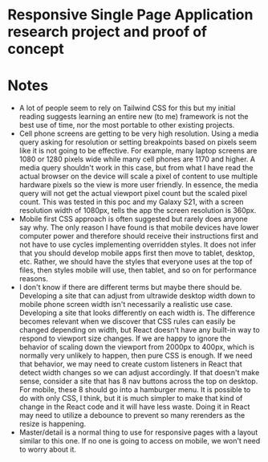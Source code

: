 # Responsive Single Page Application research project and proof of concept

# Notes
- A lot of people seem to rely on Tailwind CSS for this but my initial reading suggests learning an entire new (to me) framework is not the best use of time, nor the most portable to other existing projects.
- Cell phone screens are getting to be very high resolution. Using a media query asking for resolution or setting breakpoints based on pixels seem like it is not going to be effective. For example, many laptop screens are 1080 or 1280 pixels wide while many cell phones are 1170 and higher. A media query shouldn't work in this case, but from what I have read the actual browser on the device will scale a pixel of content to use multiple hardware pixels so the view is more user friendly. In essence, the media query will not get the actual viewport pixel count but the scaled pixel count. This was tested in this poc and my Galaxy S21, with a screen resolution width of 1080px, tells the app the screen resolution is 360px.
- Mobile first CSS approach is often suggested but rarely does anyone say why. The only reason I have found is that mobile devices have lower computer power and therefore should receive their instructions first and not have to use cycles implementing overridden styles. It does not infer that you should develop mobile apps first then move to tablet, desktop, etc. Rather, we should have the styles that everyone uses at the top of files, then styles mobile will use, then tablet, and so on for performance reasons.
- I don't know if there are different terms but maybe there should be. Developing a site that can adjust from ultrawide desktop width down to mobile phone screen width isn't necessarily a realistic use case. Developing a site that looks differently on each width is. The difference becomes relevant when we discover that CSS rules can easily be changed depending on width, but React doesn't have any built-in way to respond to viewport size changes. If we are happy to ignore the behavior of scaling down the viewport from 2000px to 400px, which is normally very unlikely to happen, then pure CSS is enough. If we need that behavior, we may need to create custom listeners in React that detect width changes so we can adjust accordingly. If that doesn't make sense, consider a site that has 8 nav buttons across the top on desktop. For mobile, these 8 should go into a hamburger menu. It is possible to do with only CSS, I think, but it is much simpler to make that kind of change in the React code and it will have less waste. Doing it in React may need to utilize a debounce to prevent so many rerenders as the resize is happening.
- Master/detail is a normal thing to use for responsive pages with a layout similar to this one. If no one is going to access on mobile, we won't need to worry about it.
